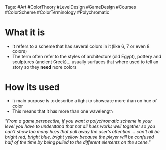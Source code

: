 Tags: #Art #ColorTheory #LevelDesign #GameDesign #Courses #ColorScheme #ColorTerminology #Polychromatic
# What it is
- It refers to a scheme that has several colors in it (like 6, 7 or even 8 colors)
- The term often refer to the styles of architecture (old Egypt), pottery and sculptures (ancient Greek)... usually surfaces that where used to tell an story so they **need** more colors

# How its used
- It main purpose is to describe a light to showcase more than on hue of color
- This means that it has more than one wavelength

_"From a game perspective, if you want a polychromatic scheme in your level you have to understand that not all hues works well together so you can't show too many hues that pull away the user's attention ... can't all be bright red, bright blue, bright yellow because the player will be confused half of the time by being pulled to the different elements on the scene."_





